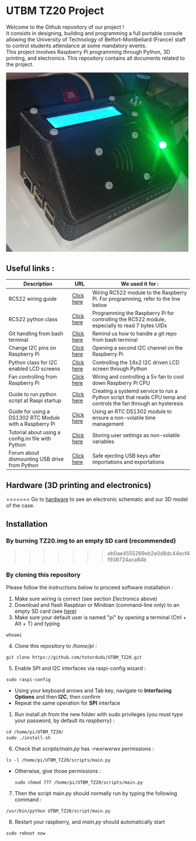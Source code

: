 # UTBM TZ20 Project

Welcome to the Github repository of our project !  
It consists in designing, building and programming a full portable console allowing the University of Technology of Belfort-Montbeliard (France) staff to control students attendance at some mandatory events.  
This project involves Raspberry Pi programming through Python, 3D printing, and electronics.
This repository contains all documents related to the project.

<img src="img/box.jpg" width="500px">

## Useful links : ##

| Description                                             | URL                                                                                                            | We used it for :                                                                                                 |
|---------------------------------------------------------|----------------------------------------------------------------------------------------------------------------|------------------------------------------------------------------------------------------------------------------|
| RC522 wiring guide                                      | [Click here](https://pimylifeup.com/raspberry-pi-rfid-rc522/)                                                  | Wiring RC522 module to the Raspberry Pi. For programming, refer to the line below                                |
| RC522 python class                                      | [Click here](https://github.com/danjperron/MFRC522-python)                                                     | Programming the Raspberry Pi for controlling the RC522 module, especially to read 7 bytes UIDs                   |
| Git handling from bash terminal                         | [Click here](https://medium.com/@panjeh/makefile-git-add-commit-push-github-all-in-one-command-9dcf76220f48 )  | Remind us how to handle a git repo from bash terminal                                                            |
| Change I2C pins on Raspberry Pi                         | [Click here](https://raspberrypi.stackexchange.com/questions/88149/change-i2c-pins-on-raspberry-pi)            | Opening a second I2C channel on the Raspberry Pi                                                                 |
| Python class for I2C enabled LCD screens                | [Click here](https://www.raspberrypi-spy.co.uk/2015/05/using-an-i2c-enabled-lcd-screen-with-the-raspberry-pi/) | Controlling the 16x2 I2C driven LCD screen through Python                                                        |
| Fan controlling from Raspberry Pi                       | [Click here](https://howchoo.com/g/ote2mjkzzta/control-raspberry-pi-fan-temperature-python)                    | Wiring and controlling a 5v fan to cool down Raspberry Pi CPU                                                    |
| Guide to run python script at Raspi startup             | [Click here](https://www.dexterindustries.com/howto/run-a-program-on-your-raspberry-pi-at-startup/#systemd)    | Creating a systemd service to run a Python script that reads CPU temp and controls the fan through an hysteresis |
| Guide for using a DS1302 RTC Module with a Raspberry Pi | [Click here](https://github.com/sourceperl/rpi.rtc)                                                            | Using an RTC DS1302 module to ensure a non-volatile time management                                              |
| Tutorial about using a config.ini file with Python      | [Click here](https://pymotw.com/2/ConfigParser/)                                                               | Storing user settings as non-volatile variables                                                                  |
| Forum about dismounting USB drive from Python           | [Click here](https://www.raspberrypi.org/forums/viewtopic.php?t=198250)                                        | Safe ejecting USB keys after importations and exportations

## Hardware (3D printing and electronics) ##
=======
Go to [hardware](hardware/README.md) to see an electronic schematic and our 3D model of the case.

## Installation ##
### By burning TZ20.img to an empty SD card (recommended) ###
>>>>>>> eb0ae4555269eb2e0d8dc44ecf4f938724aca84b

### By cloning this repository ###
Please follow the instructions below to proceed software installation :
1. Make sure wiring is correct (see section *Electronics* above)
2. Download and flash Raspbian or Minibian (command-line only) to an empty SD card (see [here](https://www.raspberrypi.org/documentation/installation/installing-images/))
3. Make sure your default user is named "pi" by opening a terminal (Ctrl + Alt + T) and typing
```
whoami
```
4. Clone this repository to */home/pi* :
```
git clone https://github.com/totordudu/UTBM_TZ20.git
```
5. Enable SPI and I2C interfaces via raspi-config wizard :
```
sudo raspi-config  
```
   * Using your keyboard arrows and Tab key, navigate to **Interfacing Options** and then **I2C**, then confirm
   * Repeat the same operation for **SPI** interface

1. Run install.sh from the new folder with sudo privileges (you must type your password, by default its *raspberry*) :
```
cd /home/pi/UTBM_TZ20/
sudo ./install.sh
```
6. Check that *scripts/main.py* has *-rwxrwxrwx* permissions :
```
ls -l /home/pi/UTBM_TZ20/scripts/main.py
```
* Otherwise, give those permissions :
    ```
    sudo chmod 777 /home/pi/UTBM_TZ20/scripts/main.py
    ```

7. Then the script main.py should normally run by typing the following command : 
```
/usr/bin/python UTBM_TZ20/script/main.py
```

8. Restart your raspberry, and *main.py* should automatically start
```
sudo reboot now
```

